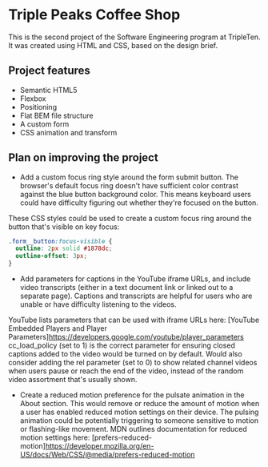 # Triple Peaks Coffee Shop

This is the second project of the Software Engineering program at TripleTen. It was created using HTML and CSS, based on the design brief.

## Project features

- Semantic HTML5
- Flexbox
- Positioning
- Flat BEM file structure
- A custom form
- CSS animation and transform

## Plan on improving the project

- Add a custom focus ring style around the form submit button. The browser's default focus ring doesn't have sufficient color contrast against the blue button background color. This means keyboard users could have difficulty figuring out whether they're focused on the button.

These CSS styles could be used to create a custom focus ring around the button that's visible on key focus:

```css
.form__button:focus-visible {
  outline: 2px solid #1878dc;
  outline-offset: 3px;
}
```

- Add parameters for captions in the YouTube iframe URLs, and include video transcripts (either in a text document link or linked out to a separate page). Captions and transcripts are helpful for users who are unable or have difficulty listening to the videos.

YouTube lists parameters that can be used with iframe URLs here: [YouTube Embedded Players and Player Parameters]https://developers.google.com/youtube/player_parameters cc_load_policy (set to 1) is the correct parameter for ensuring closed captions added to the video would be turned on by default. Would also consider adding the rel parameter (set to 0) to show related channel videos when users pause or reach the end of the video, instead of the random video assortment that's usually shown.

- Create a reduced motion preference for the pulsate animation in the About section. This would remove or reduce the amount of motion when a user has enabled reduced motion settings on their device. The pulsing animation could be potentially triggering to someone sensitive to motion or flashing-like movement. MDN outlines documentation for reduced motion settings here: [prefers-reduced-motion]https://developer.mozilla.org/en-US/docs/Web/CSS/@media/prefers-reduced-motion
